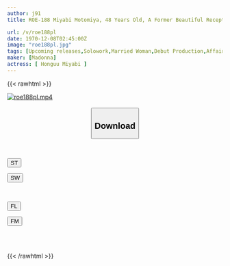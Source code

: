```yaml
---
author: j91
title: ROE-188 Miyabi Motomiya, 48 Years Old, A Former Beautiful Receptionist Who Was Fired From A Certain Famous Company For Having An Affair Within The Company.She Made Her AV Debut Because She Couldn't Forget The Stimulation Of Her Guilty Affair! !

url: /v/roe188pl
date: 1970-12-08T02:45:00Z
image: "roe188pl.jpg"
tags: [Upcoming releases,Solowork,Married Woman,Debut Production,Affair,Documentary,Mature Woman	 ]
maker: [Madonna]
actress: [ Honguu Miyabi ]
---
```



{{< rawhtml >}}

<div class="video" data-videoid="pending_link.html">
    <a href="javascript:;">
        <img src="/v/roe188pl/roe188pl.jpg" width="WIDTH" height="HEIGHT" alt="roe188pl.mp4" loading="lazy">
    </a>
</div>

<script type="text/javascript" src="https://j91.asia/asset/on-demand-pend.js"></script>

<br>
  <link rel="stylesheet" href="https://j91.asia/asset/bs5.css">
  
  <center>
  <button class="btn btn-primary" type="button" data-bs-toggle="collapse" data-bs-target=".multi-collapse" aria-expanded="false" aria-controls="multiCollapseExample1 multiCollapseExample2"><h2>Download</h2></button></center>
</p>
<div class="row">
  <div class="col">
    <div class="collapse multi-collapse" id="multiCollapseExample1">
      <div class="card card-body">
	      	      <br>
<div class="buttons">  
<p><a href="https://j91.asia/pending_link.html" target="_blank"><button class="btn-hover color-3"><i class="fa fa-download"></i> ST</button></a></p>
<p><a href="https://j91.asia/pending_link.html" target="_blank"><button class="btn-hover color-2"><i class="fa fa-download"></i> SW</button></a></p></div>
    </div>
  </div>
</div>
  <div class="col">
    <div class="collapse multi-collapse" id="multiCollapseExample2">
      <div class="card card-body">
	      <br>
<div class="buttons">
<p><a href="https://j91.asia/pending_link.html" target="_blank"><button class="btn-hover color-9"><i class="fa fa-download"></i> FL</button></a></p>
<p><a href="https://j91.asia/pending_link.html" target="_blank"><button class="btn-hover color-8"><i class="fa fa-download"></i> FM</button></a></p></div>
<br><br>
      </div>
    </div>
  </div>
</div>

{{< /rawhtml >}}